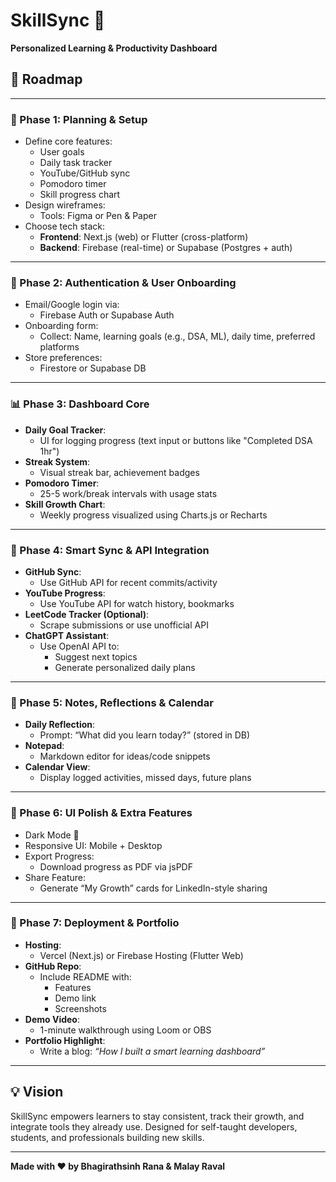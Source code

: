 # SkillSync 🚀  
**Personalized Learning & Productivity Dashboard**

## 🧭 Roadmap

---

### 📌 Phase 1: Planning & Setup
- Define core features:
  - User goals
  - Daily task tracker
  - YouTube/GitHub sync
  - Pomodoro timer
  - Skill progress chart
- Design wireframes:
  - Tools: Figma or Pen & Paper
- Choose tech stack:
  - **Frontend**: Next.js (web) or Flutter (cross-platform)
  - **Backend**: Firebase (real-time) or Supabase (Postgres + auth)

---

### 🔐 Phase 2: Authentication & User Onboarding
- Email/Google login via:
  - Firebase Auth or Supabase Auth
- Onboarding form:
  - Collect: Name, learning goals (e.g., DSA, ML), daily time, preferred platforms
- Store preferences:
  - Firestore or Supabase DB

---

### 📊 Phase 3: Dashboard Core
- **Daily Goal Tracker**:
  - UI for logging progress (text input or buttons like "Completed DSA 1hr")
- **Streak System**:
  - Visual streak bar, achievement badges
- **Pomodoro Timer**:
  - 25-5 work/break intervals with usage stats
- **Skill Growth Chart**:
  - Weekly progress visualized using Charts.js or Recharts

---

### 🔄 Phase 4: Smart Sync & API Integration
- **GitHub Sync**:
  - Use GitHub API for recent commits/activity
- **YouTube Progress**:
  - Use YouTube API for watch history, bookmarks
- **LeetCode Tracker (Optional)**:
  - Scrape submissions or use unofficial API
- **ChatGPT Assistant**:
  - Use OpenAI API to:
    - Suggest next topics
    - Generate personalized daily plans

---

### 📝 Phase 5: Notes, Reflections & Calendar
- **Daily Reflection**:
  - Prompt: “What did you learn today?” (stored in DB)
- **Notepad**:
  - Markdown editor for ideas/code snippets
- **Calendar View**:
  - Display logged activities, missed days, future plans

---

### 🎨 Phase 6: UI Polish & Extra Features
- Dark Mode 🌙
- Responsive UI: Mobile + Desktop
- Export Progress:
  - Download progress as PDF via jsPDF
- Share Feature:
  - Generate “My Growth” cards for LinkedIn-style sharing

---

### 🚀 Phase 7: Deployment & Portfolio
- **Hosting**:
  - Vercel (Next.js) or Firebase Hosting (Flutter Web)
- **GitHub Repo**:
  - Include README with:
    - Features
    - Demo link
    - Screenshots
- **Demo Video**:
  - 1-minute walkthrough using Loom or OBS
- **Portfolio Highlight**:
  - Write a blog: _“How I built a smart learning dashboard”_

---

## 💡 Vision
SkillSync empowers learners to stay consistent, track their growth, and integrate tools they already use. Designed for self-taught developers, students, and professionals building new skills.

---

**Made with ❤️ by Bhagirathsinh Rana & Malay Raval**
